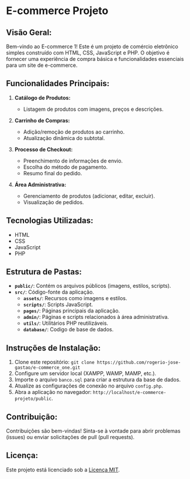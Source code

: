 # E-commerce Projeto

## Visão Geral:

Bem-vindo ao E-commerce 1! Este é um projeto de comércio eletrônico simples construído com HTML, CSS, JavaScript e PHP. O objetivo é fornecer uma experiência de compra básica e funcionalidades essenciais para um site de e-commerce.

## Funcionalidades Principais:

1. **Catálogo de Produtos:**
   - Listagem de produtos com imagens, preços e descrições.

2. **Carrinho de Compras:**
   - Adição/remoção de produtos ao carrinho.
   - Atualização dinâmica do subtotal.

3. **Processo de Checkout:**
   - Preenchimento de informações de envio.
   - Escolha do método de pagamento.
   - Resumo final do pedido.

4. **Área Administrativa:**
   - Gerenciamento de produtos (adicionar, editar, excluir).
   - Visualização de pedidos.

## Tecnologias Utilizadas:

- HTML
- CSS
- JavaScript
- PHP

## Estrutura de Pastas:

- **`public/`**: Contém os arquivos públicos (imagens, estilos, scripts).
- **`src/`**: Código-fonte da aplicação.
   - **`assets/`**: Recursos como imagens e estilos.
   - **`scripts/`**: Scripts JavaScript.
   - **`pages/`**: Páginas principais da aplicação.
   - **`admin/`**: Páginas e scripts relacionados à área administrativa.
   - **`utils/`**: Utilitários PHP reutilizáveis.
   - **`database/`**: Codigo de base de dados.

## Instruções de Instalação:

1. Clone este repositório: `git clone https://github.com/rogerio-jose-gastao/e-commerce_one.git`
2. Configure um servidor local (XAMPP, WAMP, MAMP, etc.).
3. Importe o arquivo `banco.sql` para criar a estrutura da base de dados.
4. Atualize as configurações de conexão no arquivo `config.php`.
5. Abra a aplicação no navegador: `http://localhost/e-commerce-projeto/public`.

## Contribuição:

Contribuições são bem-vindas! Sinta-se à vontade para abrir problemas (issues) ou enviar solicitações de pull (pull requests).

## Licença:

Este projeto está licenciado sob a [Licença MIT](LICENSE).
